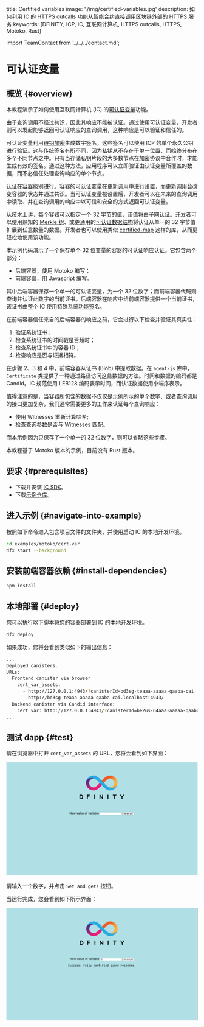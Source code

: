 title: Certified variables
image: './img/certified-variables.jpg'
description: 如何利用 IC 的 HTTPS outcalls 功能从智能合约直接调用区块链外部的 HTTPS 服务
keywords: [DFINITY, ICP, IC, 互联网计算机, HTTPS outcalls, HTTPS, Motoko, Rust]

import TeamContact from '../../../contact.md';

# 可认证变量

## 概览 {#overview}

本教程演示了如何使用互联网计算机 (IC) 的[可认证变量](https://ic123.xyz/docs/getting-started/ic-glossary/#certified-variable)功能。

由于查询调用不经过共识，因此其响应不能被认证。通过使用可认证变量，开发者则可以发起能够返回可认证响应的查询调用，这种响应是可以验证和信任的。

可认证变量利用[链钥加密](https://ic123.xyz/docs/getting-started/ic-glossary/#chain-key)生成数字签名，这些签名可以使用 ICP 的单个永久公钥进行验证。这与传统签名有所不同，因为私钥从不存在于单一位置、而始终分布在多个不同节点之中。只有当存储私钥片段的大多数节点在加密协议中合作时，才能生成有效的签名。通过这种方法，应用程序可以立即验证由认证变量所覆盖的数据，而不必信任处理查询响应的单个节点。

认证在[容器](https://ic123.xyz/docs/getting-started/ic-glossary/#canister)级别进行。容器的可认证变量在更新调用中进行设置，而更新调用会改变容器的状态并通过共识。当可认证变量被设置后，开发者可以在未来的查询调用中读取、并在查询调用的响应中以可信和安全的方式返回可认证变量。

从技术上讲，每个容器可以指定一个 32 字节的值，该值将由子网认证。开发者可以使用熟知的 [Merkle 树](https://en.wikipedia.org/wiki/Merkle_tree)、或更通用的[可认证数据结构](https://cs.brown.edu/research/pubs/pdfs/2003/Tamassia-2003-ADS.pdf)将认证从单一的 32 字节值扩展到任意数量的数据。开发者也可以使用类似 [certified-map](https://github.com/dfinity/cdk-rs/tree/main/library/ic-certified-map) 这样的库，从而更轻松地使用该功能。

本示例代码演示了一个保存单个 32 位变量的容器的可认证响应认证。它包含两个部分：

- 后端容器，使用 Motoko 编写；
- 前端容器，用 Javascript 编写。

其中后端容器保存一个单一的可认证变量，为一个 32 位数字；而前端容器代码则查询并认证此数字的当前证书。后端容器在响应中给前端容器提供一个当前证书，该证书由整个 IC 使用特殊系统功能签名。

在前端容器信任来自的后端容器的响应之前，它会进行以下检查并验证其真实性：

1. 验证系统证书；
2. 检查系统证书的时间戳是否超时；
3. 检查系统证书中的容器 ID；
4. 检查响应是否与证据相符。

在步骤 2、3 和 4 中，前端容器从证书 (Blob) 中提取数据。在 `agent-js` 库中，`Certificate` 类提供了一种通过路径访问这些数据的方法。时间和数据的编码都是 Candid。IC 规范使用 LEB128 编码表示时间，而认证数据使用小端序表示。

值得注意的是，当容器所包含的数据不仅仅是示例所示的单个数字、或者查询调用的接口更加复杂，我们通常需要更多的工作来认证每个查询响应：

- 使用 Witnesses 重新计算哈希;
- 检查查询参数是否与 Witnesses 匹配。

而本示例因为只保存了一个单一的 32 位数字，则可以省略这些步骤。

本教程基于 Motoko 版本的示例，目前没有 Rust 版本。

## 要求 {#prerequisites}

- 下载并安装 [IC SDK](https://ic123.xyz/docs/getting-started/install-dfx/)。  
- 下载[示例仓库](https://github.com/dfinity/examples)。 

## 进入示例 {#navigate-into-example}

按照如下命令进入包含项目文件的文件夹，并使用启动 IC 的本地开发环境。

```bash
cd examples/motoko/cert-var
dfx start --background
```

## 安装前端容器依赖 {#install-dependencies}

```bash
npm install
```

## 本地部署 {#deploy}

您可以执行以下脚本将您的容器部署到 IC 的本地开发环境。

```bash
dfx deploy
```

如果成功，您将会看到类似如下的输出信息：

```bash
...
Deployed canisters.
URLs:
  Frontend canister via browser
    cert_var_assets:
      - http://127.0.0.1:4943/?canisterId=bd3sg-teaaa-aaaaa-qaaba-cai
      - http://bd3sg-teaaa-aaaaa-qaaba-cai.localhost:4943/
  Backend canister via Candid interface:
    cert_var: http://127.0.0.1:4943/?canisterId=be2us-64aaa-aaaaa-qaabq-cai&id=bkyz2-fmaaa-aaaaa-qaaaq-cai
...
```

## 测试 dapp {#test}

请在浏览器中打开 `cert_var_assets` 的 URL，您将会看到如下界面：

![frontend](./img/frontend.png)

请输入一个数字，并点击 `Set and get!` 按钮。

当运行完成，您会看到如下所示界面：

![frontend-certified](./img/frontend-certified.png)

<TeamContact />
